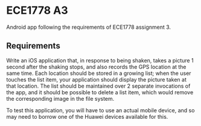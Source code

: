 ECE1778 A3
==========

Android app following the requirements of ECE1778 assignment 3.

Requirements
------------
Write an iOS application that, in response to being shaken, takes a picture 1 second after the shaking stops, and also records the GPS location at the same time. Each location should be stored in a growing list; when the user touches the list item, your application should display the picture taken at that location. The list should be maintained over 2 separate invocations of the app, and it should be possible to delete a list item, which would remove the corresponding image in the file system.

To test this application, you will have to use an actual mobile device, and so may need to borrow one of the Huawei devices available for this.